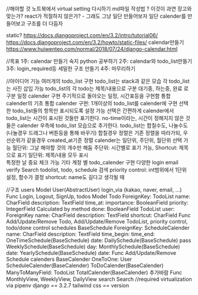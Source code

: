 //해야할 것
노트북에서 virtual setting 다시하기
md파일 작성법 ? 
이것이 과연 장고와 맞는가? react가 적절하지 않은가? - 그래도 그냥 일단 만들어보자 
일단 calender를 만들어보고 구조를 더 다듬자 

static? 
    https://docs.djangoproject.com/en/3.2/intro/tutorial06/
    https://docs.djangoproject.com/en/3.2/howto/static-files/
calendar만들기 
    https://www.huiwenteo.com/normal/2018/07/24/django-calendar.html

//목표
    1주: calendar 만들기 숙지 
        python 공부하기 
    2주: calendar와 todo_list만들기 
    3주: login_required등 세밀한 구조 만들기
    4주: 마무리하기 

//아이디어
기능
    여러개의 todo_list 구현 
        todo_list는 stack과 같은 모습 
        각 todo_list는 사진 삽입 가능 
        todo_list의 각 todo는 제목/내용으로 구분 
        대기중, 하는중, 완료 로 구분 
    일정 calender 구현 
        주기적으로 돌아오는 일정, 시간표등을 구현함 
        통합 calender의 기초
    통합 calender 구현: 1개이상의 todo_list를 calender에 구현 
        선택한 todo_list들의 항목만 표시되도록 설정 가능 
            선택은 간편하게 
        calender에서 todo_list는 시간이 표시된 것들만 표기한다. 
        no-time이라는, 시간이 정해지지 않은 것들은 calender 우측에 todo_list 모습으로 추가한다. 
            todo_list는 합칠수도, 나눌수도(나눌경우 드래그나 버튼등을 통해 바꾸기)
            합칠경우 정렬은 기존 정렬을 따라가되, 우선순위가 같을경우 created_at기준 정렬 
        calender는 일단위, 주단위, 월단위 선택 가능 
            월단위: 그날 해야할 것의 개수만 해둠
            주단위: 시간별로 표기 가능, Shortcut: 제목으로 표기 
            일단위: 제목/내용 모두 표시  
        특정한 날 중요 체크 가능 
기타
    계정 별 todo_calender 구현
    다양한 login 
    email verify
    Search
        todolist, todo, schedule 검색 
    priority control: int범위에서 1단위 설정, 함수가 결정 
    shortcut: name도 길다고 생각될 때


//구조
    users
        Model
            User(AbstractUser)
                login_via (kakao, naver, email, ...)
        Func
            Login, Logout, SignUp,
    todos
        Model
            Todo
                ForeignKey: TodoList
                name: CharField
                description: TextField
                time_at:
                importance: BooleanField
                priority: IntegerField
                    Calculated by method
                done: BooleanField
            TodoList
                user: ForeignKey
                name: CharField
                description: TextField
                shortcut: CharField 
        Func
            Add/Update/Remove Todo, Add/Update/Remove TodoList, 
            priority control, todo/done control
    schedules
        BaseSchedule
            ForeignKey: ScheduleCalender
            name: CharField
            description: TextField
            time_begin: 
            time_end: 
        OneTimeSchedule(BaseSchedule)
            date: 
        DailySchedule(BaseSchedule)
            pass
        WeeklySchedule(BaseSchedule)
            day:
        MonthlySchedule(BaseSchedule)
            date:
        YearlySchedule(BaseSchedule)
            date:
        Func
            Add/Update/Remove Schedule
    calenders
        BaseCalender
            OneToOne: User
        ScheduleCalender(BaseCalender)
        ToDoCalender(BaseCalender)
            ManyToManyField: TodoList
        TotalCalender(BaseCalender)
            추가바람
        Func
            MonthlyView, WeeklyView, DailyView
    search
        Search
//required
    virtualization via pipenv 
    django == 3.2.7
    tailwind css == version 